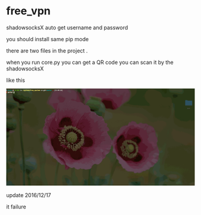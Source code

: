 # free_vpn
shadowsocksX auto get username and  password


you should install same pip mode  


there are two files in the project . 

when you run core.py  you can get a QR code
you can scan it by the shadowsocksX

like this 



![](./111.gif)



update 2016/12/17

it failure 

	

	

